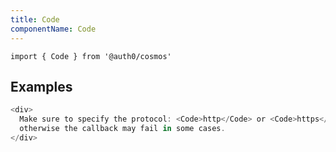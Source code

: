 ```yaml
---
title: Code
componentName: Code
---
```


`import { Code } from '@auth0/cosmos'`

## Examples

```js
<div>
  Make sure to specify the protocol: <Code>http</Code> or <Code>https</Code>,
  otherwise the callback may fail in some cases.
</div>
```
